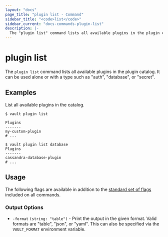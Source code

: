 ```yaml
---
layout: "docs"
page_title: "plugin list - Command"
sidebar_title: "<code>list</code>"
sidebar_current: "docs-commands-plugin-list"
description: |-
  The "plugin list" command lists all available plugins in the plugin catalog.
---
```


# plugin list

The `plugin list` command lists all available plugins in the plugin catalog.
It can be used alone or with a type such as "auth", "database", or "secret".

## Examples

List all available plugins in the catalog.

```text
$ vault plugin list

Plugins
-------
my-custom-plugin
# ...

$ vault plugin list database
Plugins
-------
cassandra-database-plugin
# ...
```

## Usage

The following flags are available in addition to the [standard set of
flags](/docs/commands/index.html) included on all commands.

### Output Options

- `-format` `(string: "table")` - Print the output in the given format. Valid
  formats are "table", "json", or "yaml". This can also be specified via the
  `VAULT_FORMAT` environment variable.
